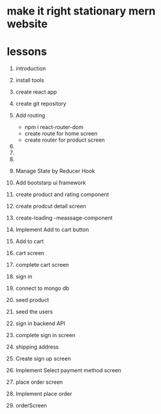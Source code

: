 # make it right stationary mern website

# lessons

1. introduction
2. install tools
3. create react app
4. create git repository

5. Add routing

   - npm i react-router-dom
   - create route for home screen
   - create router for product screen

6.

7.

8.

9. Manage State by Reducer Hook

10. Add bootstarp ui framework

11. create product and rating component

12. create prodcut detail screen

13. create-loading -meassage-component

14. Implement Add to cart button

15. Add to cart

16. cart screen

17. complete cart screen

18. sign in

19. connect to mongo db

20. seed product

21. seed the users

22. sign in backend API

23. complete sign in screen

24. shipping address

25. Create sign up screen

26. Implement Select payment method screen

27. place order screen

28. Implement place order

29. orderScreen
